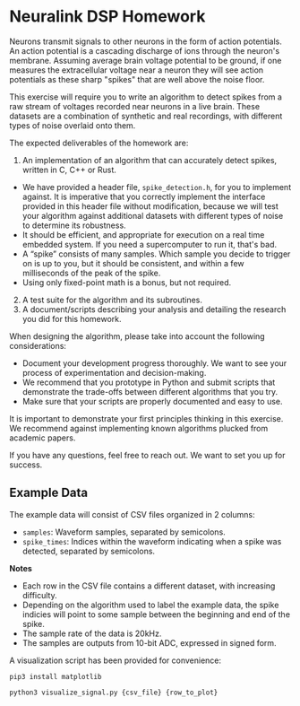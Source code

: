 # Neuralink DSP Homework

Neurons transmit signals to other neurons in the form of action potentials. An action
potential is a cascading discharge of ions through the neuron's membrane. Assuming
average brain voltage potential to be ground, if one measures the extracellular
voltage near a neuron they will see action potentials as these sharp "spikes"
that are well above the noise floor.

This exercise will require you to write an algorithm to detect spikes from
a raw stream of voltages recorded near neurons in a live brain. These datasets
are a combination of synthetic and real recordings, with different types of noise
overlaid onto them.

The expected deliverables of the homework are:
1. An implementation of an algorithm that can accurately detect spikes, written in C, C++ or Rust.
  - We have provided a header file, `spike_detection.h`, for you to implement against.
    It is imperative that you correctly implement the interface provided in this header file
    without modification, because we will test your algorithm against additional datasets with
    different types of noise to determine its robustness.
  - It should be efficient, and appropriate for execution on a real time embedded system.
    If you need a supercomputer to run it, that's bad.
  - A “spike” consists of many samples. Which sample you decide to trigger on is up to you,
    but it should be consistent, and within a few milliseconds of the peak of the spike.
  - Using only fixed-point math is a bonus, but not required.
2. A test suite for the algorithm and its subroutines.
3. A document/scripts describing your analysis and detailing the research you did for this homework.

When designing the algorithm, please take into account the following considerations:
- Document your development progress thoroughly. We want to see your process of
  experimentation and decision-making.
- We recommend that you prototype in Python and submit scripts that demonstrate the trade-offs
  between different algorithms that you try.
- Make sure that your scripts are properly documented and easy to use.

It is important to demonstrate your first principles thinking in this exercise.
We recommend against implementing known algorithms plucked from academic papers.

If you have any questions, feel free to reach out.
We want to set you up for success.

## Example Data

The example data will consist of CSV files organized in 2 columns:
- `samples`: Waveform samples, separated by semicolons.
- `spike_times`: Indices within the waveform indicating when a spike was detected,
  separated by semicolons.

**Notes**
- Each row in the CSV file contains a different dataset, with increasing difficulty.
- Depending on the algorithm used to label the example data, the spike indicies
  will point to some sample between the beginning and end of the spike.
- The sample rate of the data is 20kHz.
- The samples are outputs from 10-bit ADC, expressed in signed form.

A visualization script has been provided for convenience:

```
pip3 install matplotlib

python3 visualize_signal.py {csv_file} {row_to_plot}
```
